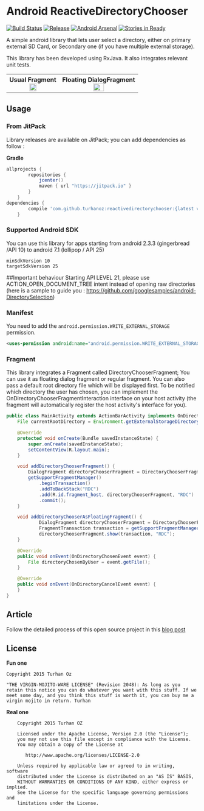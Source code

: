 # Android ReactiveDirectoryChooser
[![Build Status](https://travis-ci.org/TurhanOz/ReactiveDirectoryChooser.svg?branch=master)](https://travis-ci.org/TurhanOz/ReactiveDirectoryChooser)
[![Release](https://jitpack.io/v/TurhanOz/ReactiveDirectoryChooser.svg)](https://jitpack.io/#TurhanOz/ReactiveDirectoryChooser)
[![Android Arsenal](https://img.shields.io/badge/Android%20Arsenal-ReactiveDirectoryChooser-brightgreen.svg?style=flat)](http://android-arsenal.com/details/1/1699)
[![Stories in Ready](https://badge.waffle.io/TurhanOz/ReactiveDirectoryChooser.png?label=ready&title=Ready)](https://waffle.io/TurhanOz/ReactiveDirectoryChooser)

A simple android library that lets user select a directory, either on primary external SD Card, or Secondary one (if you have multiple external storage).

This library has been developed using RxJava. It also integrates relevant unit tests.

<table>
<tr>
<th>Usual Fragment<br><img src="media/RDC-FullFragment.png" width="38%"></th>
<th>Floating DialogFragment<br><img src="media/RDC-FloatingFragment.png" width="38%"></th>
</tr>
</table>

## Usage

### From JitPack

Library releases are available on JitPack; you can add dependencies as follow :

**Gradle**

```groovy
allprojects {
        repositories {
            jcenter()
            maven { url "https://jitpack.io" }
        }
    }
dependencies {
        compile 'com.github.turhanoz:reactivedirectorychooser:{latest version}'
    }
```

### Supported Android SDK

You can use this library for apps starting from android 2.3.3 (gingerbread /API 10) to android 7.1 (lollipop / API 25)

```
minSdkVersion 10
targetSdkVersion 25
```

##Important behaviour
Starting API LEVEL 21, please use ACTION_OPEN_DOCUMENT_TREE intent instead of opening raw directories
(here is a sample to guide you : https://github.com/googlesamples/android-DirectorySelection)

### Manifest

You need to add the `android.permission.WRITE_EXTERNAL_STORAGE` permission.

```xml
<uses-permission android:name="android.permission.WRITE_EXTERNAL_STORAGE" />
```

### Fragment
This library integrates a Fragment called DirectoryChooserFragment;
You can use it as floating dialog fragment or regular fragment. You can also pass a default root directory file which will be displayed first.
To be notified which directory the user has chosen, you can implement the OnDirectoryChooserFragmentInteraction interface on your host activity (the fragment will automatically register the host activity's interface for you).

```java
public class MainActivity extends ActionBarActivity implements OnDirectoryChooserFragmentInteraction {
    File currentRootDirectory = Environment.getExternalStorageDirectory();

    @Override
    protected void onCreate(Bundle savedInstanceState) {
        super.onCreate(savedInstanceState);
        setContentView(R.layout.main);
    }

    void addDirectoryChooserFragment() {
        DialogFragment directoryChooserFragment = DirectoryChooserFragment.newInstance(currentRootDirectory);
        getSupportFragmentManager()
			.beginTransaction()
			.addToBackStack("RDC")
			.add(R.id.fragment_host, directoryChooserFragment, "RDC")
			.commit();
    }

    void addDirectoryChooserAsFloatingFragment() {
            DialogFragment directoryChooserFragment = DirectoryChooserFragment.newInstance(currentRootDirectory);
            FragmentTransaction transaction = getSupportFragmentManager().beginTransaction();
            directoryChooserFragment.show(transaction, "RDC");
    }

    @Override
    public void onEvent(OnDirectoryChosenEvent event) {
        File directoryChosenByUser = event.getFile();
    }

    @Override
    public void onEvent(OnDirectoryCancelEvent event) {
    }
}

```


## Article
Follow the detailed process of this open source project in this [blog post](http://turhanoz.com/reactive-directory-chooser-an-open-source-journey/)

## License

**Fun one**
```text
Copyright 2015 Turhan Oz

"THE VIRGIN-MOJITO-WARE LICENSE" (Revision 2048): As long as you retain this notice you can do whatever you want with this stuff. If we meet some day, and you think this stuff is worth it, you can buy me a virgin mojito in return. Turhan
```

**Real one**
```text
    Copyright 2015 Turhan OZ

    Licensed under the Apache License, Version 2.0 (the "License");
    you may not use this file except in compliance with the License.
    You may obtain a copy of the License at

       http://www.apache.org/licenses/LICENSE-2.0

    Unless required by applicable law or agreed to in writing, software
    distributed under the License is distributed on an "AS IS" BASIS,
    WITHOUT WARRANTIES OR CONDITIONS OF ANY KIND, either express or implied.
    See the License for the specific language governing permissions and
    limitations under the License.
```